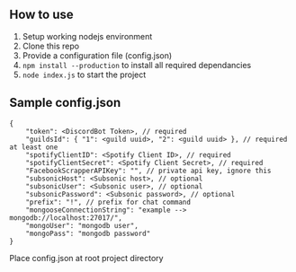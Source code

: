 ## How to use
1. Setup working nodejs environment
2. Clone this repo
3. Provide a configuration file (config.json)
4. `npm install --production` to install all required dependancies
5. `node index.js` to start the project

## Sample config.json
```
{
    "token": <DiscordBot Token>, // required
    "guildsId": { "1": <guild uuid>, "2": <guild uuid> }, // required at least one
    "spotifyClientID": <Spotify Client ID>, // required
    "spotifyClientSecret": <Spotify Client Secret>, // required
    "FacebookScrapperAPIKey": "", // private api key, ignore this
    "subsonicHost": <Subsonic host>, // optional
    "subsonicUser": <Subsonic user>, // optional
    "subsonicPassword": <Subsonic password>, // optional
    "prefix": "!", // prefix for chat command
    "mongooseConnectionString": "example --> mongodb://localhost:27017/",
    "mongoUser": "mongodb user",
    "mongoPass": "mongodb password"
}
```
Place config.json at root project directory